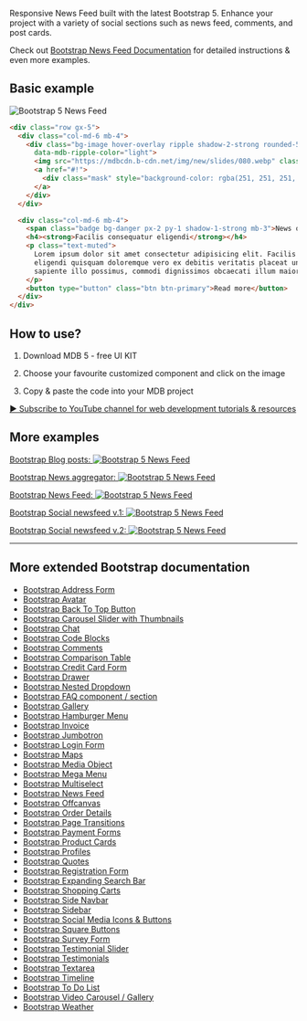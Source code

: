 
Responsive News Feed built with the latest Bootstrap 5. Enhance your project with a variety of social sections such as news feed, comments, and post cards.

Check out [Bootstrap News Feed Documentation](https://mdbootstrap.com/docs/standard/extended/news-feed/) for detailed instructions & even more examples.

## Basic example

![Bootstrap 5 News Feed](https://mdbootstrap.com/img/Marketing/github/news-feed/basic.png)

```html
<div class="row gx-5">
  <div class="col-md-6 mb-4">
    <div class="bg-image hover-overlay ripple shadow-2-strong rounded-5"
      data-mdb-ripple-color="light">
      <img src="https://mdbcdn.b-cdn.net/img/new/slides/080.webp" class="img-fluid" />
      <a href="#!">
        <div class="mask" style="background-color: rgba(251, 251, 251, 0.15);"></div>
      </a>
    </div>
  </div>

  <div class="col-md-6 mb-4">
    <span class="badge bg-danger px-2 py-1 shadow-1-strong mb-3">News of the day</span>
    <h4><strong>Facilis consequatur eligendi</strong></h4>
    <p class="text-muted">
      Lorem ipsum dolor sit amet consectetur adipisicing elit. Facilis consequatur
      eligendi quisquam doloremque vero ex debitis veritatis placeat unde animi laborum
      sapiente illo possimus, commodi dignissimos obcaecati illum maiores corporis.
    </p>
    <button type="button" class="btn btn-primary">Read more</button>
  </div>
</div>
```


## How to use?

1. Download MDB 5 - free UI KIT

2. Choose your favourite customized component and click on the image

3. Copy & paste the code into your MDB project

[▶️ Subscribe to YouTube channel for web development tutorials & resources](https://www.youtube.com/MDBootstrap?sub_confirmation=1)

## More examples

[Bootstrap Blog posts:
![Bootstrap 5 News Feed](https://mdbootstrap.com/img/Marketing/github/news-feed/blog.png)](https://mdbootstrap.com/docs/standard/extended/news-feed/#blog)

[Bootstrap News aggregator:
![Bootstrap 5 News Feed](https://mdbootstrap.com/img/Marketing/github/news-feed/aggregator.png)](https://mdbootstrap.com/docs/standard/extended/news-feed/#aggregator)

[Bootstrap News Feed:
![Bootstrap 5 News Feed](https://mdbootstrap.com/img/Marketing/github/news-feed/news-feed.png)](https://mdbootstrap.com/docs/standard/extended/news-feed/#news-feed)

[Bootstrap Social newsfeed v.1:
![Bootstrap 5 News Feed](https://mdbootstrap.com/img/Marketing/github/news-feed/social-newsfeed-v1.png)](https://mdbootstrap.com/docs/standard/extended/news-feed/#social-v1)

[Bootstrap Social newsfeed v.2:
![Bootstrap 5 News Feed](https://mdbootstrap.com/img/Marketing/github/news-feed/social-newsfeed-v2.png)](https://mdbootstrap.com/docs/standard/extended/news-feed/#social-v2)


___

## More extended Bootstrap documentation

<ul>
<li><a href="https://mdbootstrap.com/docs/standard/extended/bootstrap-address-form/">Bootstrap Address Form</a></li>
<li><a href="https://mdbootstrap.com/docs/standard/extended/avatar/">Bootstrap Avatar</a></li>
<li><a href="https://mdbootstrap.com/docs/standard/extended/back-to-top/">Bootstrap Back To Top Button</a></li>
<li><a href="https://mdbootstrap.com/docs/standard/extended/carousel-with-thumbnails/">Bootstrap Carousel Slider with Thumbnails</a></li>
<li><a href="https://mdbootstrap.com/docs/standard/extended/chat/">Bootstrap Chat</a></li>
<li><a href="https://mdbootstrap.com/docs/standard/extended/code/">Bootstrap Code Blocks</a></li>
<li><a href="https://mdbootstrap.com/docs/standard/extended/comments/">Bootstrap Comments</a></li>
<li><a href="https://mdbootstrap.com/docs/standard/extended/bootstrap-comparison-table/">Bootstrap Comparison Table</a></li>
<li><a href="https://mdbootstrap.com/docs/standard/extended/credit-card/">Bootstrap Credit Card Form</a></li>
<li><a href="https://mdbootstrap.com/docs/standard/extended/drawer/">Bootstrap Drawer</a></li>
<li><a href="https://mdbootstrap.com/docs/standard/extended/dropdown-multilevel/">Bootstrap Nested Dropdown</a></li>
<li><a href="https://mdbootstrap.com/docs/standard/extended/faq/">Bootstrap FAQ component / section</a></li>
<li><a href="https://mdbootstrap.com/docs/standard/extended/gallery/">Bootstrap Gallery</a></li>
<li><a href="https://mdbootstrap.com/docs/standard/extended/hamburger-menu/">Bootstrap Hamburger Menu</a></li>
<li><a href="https://mdbootstrap.com/docs/standard/extended/bootstrap-invoice/">Bootstrap Invoice</a></li>
<li><a href="https://mdbootstrap.com/docs/standard/extended/jumbotron/">Bootstrap Jumbotron</a></li>
<li><a href="https://mdbootstrap.com/docs/standard/extended/login/">Bootstrap Login Form</a></li>
<li><a href="https://mdbootstrap.com/docs/standard/extended/maps/">Bootstrap Maps</a></li>
<li><a href="https://mdbootstrap.com/docs/standard/extended/media-object/">Bootstrap Media Object</a></li>
<li><a href="https://mdbootstrap.com/docs/standard/extended/mega-menu/">Bootstrap Mega Menu</a></li> 
<li><a href="https://mdbootstrap.com/docs/standard/extended/multiselect/">Bootstrap Multiselect</a></li> 
<li><a href="https://mdbootstrap.com/docs/standard/extended/news-feed/">Bootstrap News Feed</a></li> 
<li><a href="https://mdbootstrap.com/docs/standard/extended/offcanvas/">Bootstrap Offcanvas</a></li> 
<li><a href="https://mdbootstrap.com/docs/standard/extended/order-details/">Bootstrap Order Details</a></li> 
<li><a href="https://mdbootstrap.com/docs/standard/extended/page-transitions/">Bootstrap Page Transitions</a></li> 
<li><a href="https://mdbootstrap.com/docs/standard/extended/payment-forms/">Bootstrap Payment Forms</a></li> 
<li><a href="https://mdbootstrap.com/docs/standard/extended/product-cards/">Bootstrap Product Cards</a></li> 
<li><a href="https://mdbootstrap.com/docs/standard/extended/profiles/">Bootstrap Profiles</a></li>  
<li><a href="https://mdbootstrap.com/docs/standard/extended/quotes/">Bootstrap Quotes</a></li> 
<li><a href="https://mdbootstrap.com/docs/standard/extended/registration/">Bootstrap Registration Form</a></li> 
<li><a href="https://mdbootstrap.com/docs/standard/extended/search-expanding/">Bootstrap Expanding Search Bar</a></li> 
<li><a href="https://mdbootstrap.com/docs/standard/extended/shopping-carts/">Bootstrap Shopping Carts</a></li> 
<li><a href="https://mdbootstrap.com/docs/standard/extended/side-navbar/">Bootstrap Side Navbar</a></li>  
<li><a href="https://mdbootstrap.com/docs/standard/extended/sidebar/">Bootstrap Sidebar</a></li>  
<li><a href="https://mdbootstrap.com/docs/standard/extended/social-media/">Bootstrap Social Media Icons & Buttons</a></li>  
<li><a href="https://mdbootstrap.com/docs/standard/extended/square-buttons/">Bootstrap Square Buttons</a></li>  
<li><a href="https://mdbootstrap.com/docs/standard/extended/bootstrap-survey-form/">Bootstrap Survey Form</a></li>  
<li><a href="https://mdbootstrap.com/docs/standard/extended/testimonial-slider/">Bootstrap Testimonial Slider</a></li>  
<li><a href="https://mdbootstrap.com/docs/standard/extended/testimonials/">Bootstrap Testimonials</a></li>  
<li><a href="https://mdbootstrap.com/docs/standard/extended/textarea/">Bootstrap Textarea</a></li>  
<li><a href="https://mdbootstrap.com/docs/standard/extended/timeline/">Bootstrap Timeline</a></li>  
<li><a href="https://mdbootstrap.com/docs/standard/extended/to-do-list/">Bootstrap To Do List</a></li>  
<li><a href="https://mdbootstrap.com/docs/standard/extended/video-carousel/">Bootstrap Video Carousel / Gallery</a></li>  
<li><a href="https://mdbootstrap.com/docs/standard/extended/weather/">Bootstrap Weather</a></li>  
</ul>
